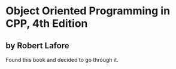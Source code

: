 # Object Oriented Programming in CPP, 4th Edition
## by Robert Lafore

Found this book and decided to go through it.

